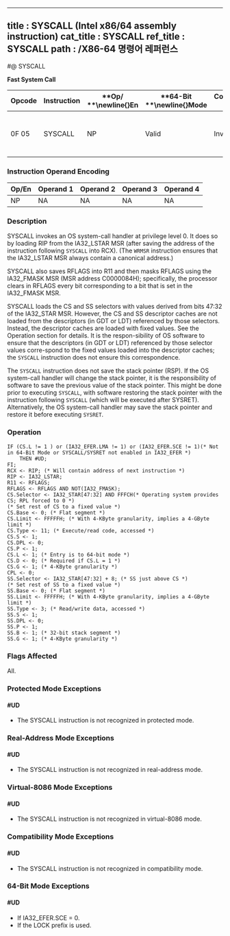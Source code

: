 ----------------------------
title : SYSCALL (Intel x86/64 assembly instruction)
cat_title : SYSCALL
ref_title : SYSCALL
path : /X86-64 명령어 레퍼런스
----------------------------
#@ SYSCALL

**Fast System Call**

|**Opcode**|**Instruction**|**Op/ **\newline{}**En**|**64-Bit **\newline{}**Mode**|**Compat/**\newline{}**Leg Mode**|**Description**|
|----------|---------------|------------------------|-----------------------------|---------------------------------|---------------|
|0F 05|SYSCALL|NP|Valid|Invalid|Fast call to privilege level 0 system procedures.|
### Instruction Operand Encoding


|Op/En|Operand 1|Operand 2|Operand 3|Operand 4|
|-----|---------|---------|---------|---------|
|NP|NA|NA|NA|NA|
### Description


SYSCALL invokes an OS system-call handler at privilege level 0. It does so by loading RIP from the IA32_LSTAR MSR (after saving the address of the instruction following `SYSCALL` into RCX). (The `WRMSR` instruction ensures that the IA32_LSTAR MSR always contain a canonical address.)

SYSCALL also saves RFLAGS into R11 and then masks RFLAGS using the IA32_FMASK MSR (MSR address C0000084H); specifically, the processor clears in RFLAGS every bit corresponding to a bit that is set in the IA32_FMASK MSR.

SYSCALL loads the CS and SS selectors with values derived from bits 47:32 of the IA32_STAR MSR. However, the CS and SS descriptor caches are not loaded from the descriptors (in GDT or LDT) referenced by those selectors. Instead, the descriptor caches are loaded with fixed values. See the Operation section for details. It is the respon-sibility of OS software to ensure that the descriptors (in GDT or LDT) referenced by those selector values corre-spond to the fixed values loaded into the descriptor caches; the `SYSCALL` instruction does not ensure this correspondence.

The `SYSCALL` instruction does not save the stack pointer (RSP). If the OS system-call handler will change the stack pointer, it is the responsibility of software to save the previous value of the stack pointer. This might be done prior to executing `SYSCALL`, with software restoring the stack pointer with the instruction following `SYSCALL` (which will be executed after SYSRET). Alternatively, the OS system-call handler may save the stack pointer and restore it before executing `SYSRET`.


### Operation

```info-verb
IF (CS.L != 1 ) or (IA32_EFER.LMA != 1) or (IA32_EFER.SCE != 1)(* Not in 64-Bit Mode or SYSCALL/SYSRET not enabled in IA32_EFER *)
    THEN #UD;
FI;
RCX <- RIP; (* Will contain address of next instruction *)
RIP <- IA32_LSTAR;
R11 <- RFLAGS;
RFLAGS <- RFLAGS AND NOT(IA32_FMASK);
CS.Selector <- IA32_STAR[47:32] AND FFFCH(* Operating system provides CS; RPL forced to 0 *)
(* Set rest of CS to a fixed value *)
CS.Base <- 0; (* Flat segment *)
CS.Limit <- FFFFFH; (* With 4-KByte granularity, implies a 4-GByte limit *)
CS.Type <- 11; (* Execute/read code, accessed *)
CS.S <- 1;
CS.DPL <- 0;
CS.P <- 1;
CS.L <- 1; (* Entry is to 64-bit mode *)
CS.D <- 0; (* Required if CS.L = 1 *)
CS.G <- 1; (* 4-KByte granularity *)
CPL <- 0;
SS.Selector <- IA32_STAR[47:32] + 8; (* SS just above CS *)
(* Set rest of SS to a fixed value *)
SS.Base <- 0; (* Flat segment *)
SS.Limit <- FFFFFH; (* With 4-KByte granularity, implies a 4-GByte limit *)
SS.Type <- 3; (* Read/write data, accessed *)
SS.S <- 1;
SS.DPL <- 0;
SS.P <- 1;
SS.B <- 1; (* 32-bit stack segment *)
SS.G <- 1; (* 4-KByte granularity *)
```
### Flags Affected


All.


### Protected Mode Exceptions

#### #UD
* The SYSCALL instruction is not recognized in protected mode.

### Real-Address Mode Exceptions

#### #UD
* The SYSCALL instruction is not recognized in real-address mode.

### Virtual-8086 Mode Exceptions

#### #UD
* The SYSCALL instruction is not recognized in virtual-8086 mode.

### Compatibility Mode Exceptions

#### #UD
* The SYSCALL instruction is not recognized in compatibility mode.

### 64-Bit Mode Exceptions

#### #UD
* If IA32_EFER.SCE = 0.
* If the LOCK prefix is used.
